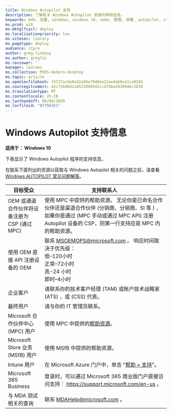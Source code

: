 ```yaml
---
title: Windows Autopilot 支持
description: 了解有关 Windows Autopilot 安装的帮助信息。
keywords: mdm, 设置, windows, windows 10, oobe, 管理, 部署, autopilot, ztd, 零接触, 合作伙伴, msfb, intune
ms.prod: w10
ms.mktglfcycl: deploy
ms.localizationpriority: low
ms.sitesec: library
ms.pagetype: deploy
audience: itpro
author: greg-lindsay
ms.author: greglin
ms.reviewer: ''
manager: laurawi
ms.collection: M365-modern-desktop
ms.topic: article
ms.openlocfilehash: f4727acde8a42a56e79dbbe22ae4ab0ce1ca9245
ms.sourcegitcommit: e2cf3b80d1a4523d98542ccd7bba2439046c3830
ms.translationtype: MT
ms.contentlocale: zh-CN
ms.lasthandoff: 08/04/2020
ms.locfileid: "87756351"
---
```

# <a name="windows-autopilot-support-information"></a>Windows Autopilot 支持信息

**适用于： Windows 10**

下表显示了 Windows Autopilot 程序的支持信息。  

在联系下面列出的资源以获取与 Windows Autopilot 相关的问题之前，请查看[Windows AUTOPILOT 常见问题解答](autopilot-faq.md)。

| 目标受众   |   支持联系人     |
|------------|---------------------------------------|
| OEM 或通道合作伙伴将设备注册为 CSP (通过 MPC)  | 使用 MPC 中提供的帮助资源。 无论你是已命名合作伙伴还是渠道合作伙伴 (分销商、分销商、SI 等 ) ，如果你是通过 (MPC 手动或通过 MPC API) 注册 Autopilot 设备的 CSP，则第一行支持应是 MPC 内的帮助资源。 |   
| 使用 OEM 直接 API 注册设备的 OEM | 联系 MSOEMOPS@microsoft.com 。 响应时间取决于优先级： <br>低–120小时 <br>正常–72小时 <br>高-24 小时 <br>即时–4小时 |
| 企业客户 | 请联系你的技术客户经理 (TAM) 或帐户技术战略家 (ATS) ，或 (CSS) 代表。 |
| 最终用户 | 请与你的 IT 管理员联系。 |
| Microsoft 合作伙伴中心 (MPC) 用户 | 使用 MPC 中提供的[帮助资源](https://partner.microsoft.com/support)。 |
| Microsoft Store 业务 (MSfB) 用户 | 使用 MSfB 中提供的帮助资源。 |
| Intune 用户 | 在 Microsoft Azure 门户中，单击 "[帮助 + 支持](https://portal.azure.com/#blade/Microsoft_Azure_Support/HelpAndSupportBlade/overview)"。 |
| Microsoft 365 Business | 登录时，可以通过 Microsoft 365 商业版门户直接访问支持： https://support.microsoft.com/en-us 。 |
| 与 MDA 测试相关的查询 | 联系 MDAHelp@microsoft.com 。 |